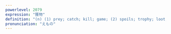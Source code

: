 ```yaml
---
powerlevel: 2079
expression: "獲物"
definition: "(n) (1) prey; catch; kill; game; (2) spoils; trophy; loot; plunder; (P)"
pronunciation: "えもの"
---
```


